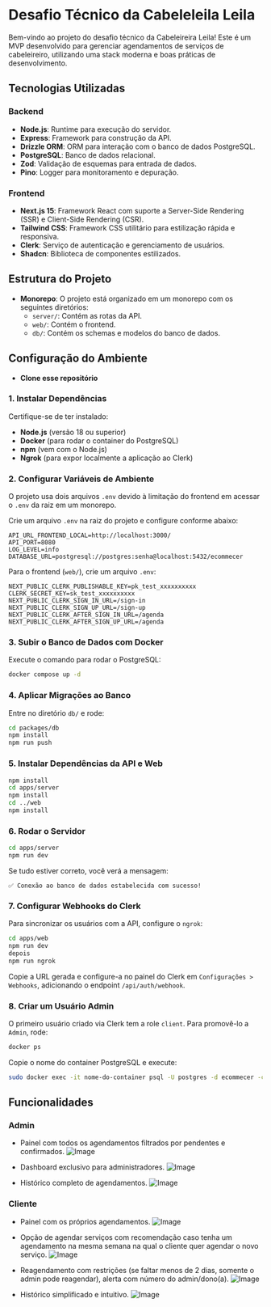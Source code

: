 # Desafio Técnico da Cabeleleila Leila

Bem-vindo ao projeto do desafio técnico da Cabeleireira Leila! Este é um MVP desenvolvido para gerenciar agendamentos de serviços de cabeleireiro, utilizando uma stack moderna e boas práticas de desenvolvimento.

## Tecnologias Utilizadas

### Backend
- **Node.js**: Runtime para execução do servidor.
- **Express**: Framework para construção da API.
- **Drizzle ORM**: ORM para interação com o banco de dados PostgreSQL.
- **PostgreSQL**: Banco de dados relacional.
- **Zod**: Validação de esquemas para entrada de dados.
- **Pino**: Logger para monitoramento e depuração.

### Frontend
- **Next.js 15**: Framework React com suporte a Server-Side Rendering (SSR) e Client-Side Rendering (CSR).
- **Tailwind CSS**: Framework CSS utilitário para estilização rápida e responsiva.
- **Clerk**: Serviço de autenticação e gerenciamento de usuários.
- **Shadcn**: Biblioteca de componentes estilizados.

## Estrutura do Projeto
- **Monorepo**: O projeto está organizado em um monorepo com os seguintes diretórios:
  - `server/`: Contém as rotas da API.
  - `web/`: Contém o frontend.
  - `db/`: Contém os schemas e modelos do banco de dados.

## Configuração do Ambiente

- **Clone esse repositório**

### 1. Instalar Dependências

Certifique-se de ter instalado:
- **Node.js** (versão 18 ou superior)
- **Docker** (para rodar o container do PostgreSQL)
- **npm** (vem com o Node.js)
- **Ngrok** (para expor localmente a aplicação ao Clerk)

### 2. Configurar Variáveis de Ambiente
O projeto usa dois arquivos `.env` devido à limitação do frontend em acessar o `.env` da raiz em um monorepo. 

Crie um arquivo `.env` na raiz do projeto e configure conforme abaixo:

```env
API_URL_FRONTEND_LOCAL=http://localhost:3000/
API_PORT=8080
LOG_LEVEL=info
DATABASE_URL=postgresql://postgres:senha@localhost:5432/ecommecer
```

Para o frontend (`web/`), crie um arquivo `.env`:

```env
NEXT_PUBLIC_CLERK_PUBLISHABLE_KEY=pk_test_xxxxxxxxxx
CLERK_SECRET_KEY=sk_test_xxxxxxxxxx
NEXT_PUBLIC_CLERK_SIGN_IN_URL=/sign-in
NEXT_PUBLIC_CLERK_SIGN_UP_URL=/sign-up
NEXT_PUBLIC_CLERK_AFTER_SIGN_IN_URL=/agenda
NEXT_PUBLIC_CLERK_AFTER_SIGN_UP_URL=/agenda
```

### 3. Subir o Banco de Dados com Docker

Execute o comando para rodar o PostgreSQL:

```sh
docker compose up -d
```

### 4. Aplicar Migrações ao Banco

Entre no diretório `db/` e rode:

```sh
cd packages/db
npm install
npm run push
```

### 5. Instalar Dependências da API e Web

```sh
npm install
cd apps/server
npm install
cd ../web
npm install
```

### 6. Rodar o Servidor

```sh
cd apps/server
npm run dev
```

Se tudo estiver correto, você verá a mensagem:

```
✅ Conexão ao banco de dados estabelecida com sucesso!
```

### 7. Configurar Webhooks do Clerk

Para sincronizar os usuários com a API, configure o `ngrok`:

```sh
cd apps/web
npm run dev
depois
npm run ngrok
```

Copie a URL gerada e configure-a no painel do Clerk em `Configurações > Webhooks`, adicionando o endpoint `/api/auth/webhook`.

### 8. Criar um Usuário Admin

O primeiro usuário criado via Clerk tem a role `client`. Para promovê-lo a `Admin`, rode:

```sh
docker ps
```

Copie o nome do container PostgreSQL e execute:

```sh
sudo docker exec -it nome-do-container psql -U postgres -d ecommecer -c "UPDATE users SET role = 'Admin' WHERE id = (SELECT id FROM users LIMIT 1);"
```

## Funcionalidades

### Admin
- Painel com todos os agendamentos filtrados por pendentes e confirmados.
  ![Image](https://github.com/user-attachments/assets/e61ac643-3782-448d-a7e4-3f149240c783)

- Dashboard exclusivo para administradores.
  ![Image](https://github.com/user-attachments/assets/2e6d5929-7962-42c5-a9e7-130eff7b5f37)

- Histórico completo de agendamentos.
![Image](https://github.com/user-attachments/assets/611d0e0b-25cb-4143-9073-676035c290f2)



### Cliente
- Painel com os próprios agendamentos.
  ![Image](https://github.com/user-attachments/assets/a7337176-26be-4106-9ec3-f6f8062f1f88)

- Opção de agendar serviços com recomendação caso tenha um agendamento na mesma semana na qual o cliente quer agendar o novo serviço.
  ![Image](https://github.com/user-attachments/assets/5980078c-f3ab-4259-9073-ce1e084ada1b)

- Reagendamento com restrições (se faltar menos de 2 dias, somente o admin pode reagendar), alerta com número do admin/dono(a).
  ![Image](https://github.com/user-attachments/assets/eb77051a-2fc5-4631-a255-d1cf3cea8ac2)
- Histórico simplificado e intuitivo.
  ![Image](https://github.com/user-attachments/assets/58849ddb-a1d5-4f9f-abde-f7e143c2dcfa)


